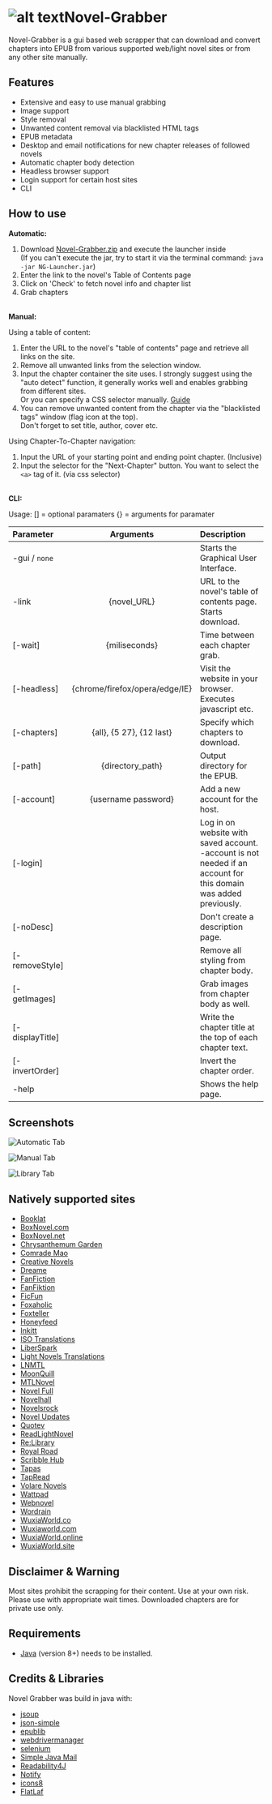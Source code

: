 # ![alt text](https://i.imgur.com/LrV2tLe.png)Novel-Grabber
Novel-Grabber is a gui based web scrapper that can download and convert chapters into EPUB from various supported web/light novel sites or from any other site manually.

## Features
- Extensive and easy to use manual grabbing
- Image support
- Style removal
- Unwanted content removal via blacklisted HTML tags
- EPUB metadata
- Desktop and email notifications for new chapter releases of followed novels
- Automatic chapter body detection 
- Headless browser support
- Login support for certain host sites
- CLI 

## How to use
<strong>Automatic:</strong>

1. Download [Novel-Grabber.zip](https://github.com/Flameish/Novel-Grabber/releases/latest/download/Novel-Grabber.zip) and execute the launcher inside
<br>(If you can't execute the jar, try to start it via the terminal command: `java -jar NG-Launcher.jar`)
2. Enter the link to the novel's Table of Contents page
3. Click on 'Check' to fetch novel info and chapter list
4. Grab chapters

<br>
<strong>Manual:</strong>

Using a table of content:
1. Enter the URL to the novel's "table of contents" page and retrieve all links on the site.
2. Remove all unwanted links from the selection window.
3. Input the chapter container the site uses. 
I strongly suggest using the "auto detect" function, it generally works well and enables grabbing from different sites.
<br>Or you can specify a CSS selector manually. [Guide](https://github.com/Flameish/Novel-Grabber/issues/62#issuecomment-730305855)
4. You can remove unwanted content from the chapter via the "blacklisted tags" window (flag icon at the top).
 <br>Don't forget to set title, author, cover etc.
 
Using Chapter-To-Chapter navigation:
1. Input the URL of your starting point and ending point chapter. (Inclusive)
2. Input the selector for the "Next-Chapter" button. You want to select the `<a>` tag of it. (via css selector)

<br>
<strong>CLI:</strong>

Usage:
[] = optional paramaters 
{} = arguments for paramater

| Parameter | Arguments | Description |
| :--- | :---: | :---|
-gui / `none` | | Starts the Graphical User Interface.
-link | {novel_URL} | URL to the novel's table of contents page. Starts download.
[-wait] | {miliseconds} | Time between each chapter grab.
[-headless] | {chrome/firefox/opera/edge/IE} | Visit the website in your browser. Executes javascript etc.
[-chapters] | {all}, {5 27}, {12 last}	| Specify which chapters to download.
[-path] | {directory_path} | Output directory for the EPUB.
[-account] | {username password} | Add a new account for the host.
[-login] | | Log in on website with saved account. -account is not needed if an account for this domain was added previously.
[-noDesc] | | Don't create a description page.
[-removeStyle] | | Remove all styling from chapter body.
[-getImages] | | Grab images from chapter body as well.
[-displayTitle]| | Write the chapter title at the top of each chapter text.
[-invertOrder] | | Invert the chapter order.
-help | | Shows the help page.

## Screenshots

![Automatic Tab](https://i.imgur.com/xBUdkmL.png)

![Manual Tab](https://i.imgur.com/jDm2ABW.png)

![Library Tab](https://i.imgur.com/ef5P4mf.png)

## Natively supported sites
* [Booklat](https://booklat.com.ph)
* [BoxNovel.com](https://boxnovel.com)
* [BoxNovel.net](https://boxnovel.net)
* [Chrysanthemum Garden](https://chrysanthemumgarden.com)
* [Comrade Mao](https://comrademao.com)
* [Creative Novels](https://creativenovels.com)
* [Dreame](https://dreame.com)
* [FanFiction](https://fanfiction.net)
* [FanFiktion](https://fanfiktion.de)
* [FicFun](https://ficfun.com)
* [Foxaholic](https://foxaholic.com)
* [Foxteller](https://foxteller.com)
* [Honeyfeed](https://honeyfeed.fm)
* [Inkitt](https://inkitt.com)
* [ISO Translations](https://isotls.com)
* [LiberSpark](https://liberspark.com)
* [Light Novels Translations](https://lightnovelstranslations.com)
* [LNMTL](https://lnmtl.com/)
* [MoonQuill](https://moonquill.com)
* [MTLNovel](https://mtlnovel.com)
* [Novel Full](https://novelfull.com)
* [Novelhall](https://novelhall.com)
* [Novelsrock](https://novelsrock.com/)
* [Novel Updates](https://novelupdates.com)
* [Quotev](https://quotev.com)
* [ReadLightNovel](https://www.readlightnovel.org/)
* [Re:Library](https://re-library.com)
* [Royal Road](https://royalroad.com)
* [Scribble Hub](https://scribblehub.com)
* [Tapas](https://tapas.io)
* [TapRead](https://tapread.com)
* [Volare Novels](https://volarenovels.com)
* [Wattpad](https://wattpad.com)
* [Webnovel](https://webnovel.com)
* [Wordrain](https://wordrain69.com)
* [WuxiaWorld.co](https://wuxiaworld.co)
* [Wuxiaworld.com](https://wuxiaworld.com)
* [WuxiaWorld.online](https://wuxiaworld.online)
* [WuxiaWorld.site](https://wuxiaworld.site)

## Disclaimer & Warning
Most sites prohibit the scrapping for their content. Use at your own risk. 
Please use with appropriate wait times. Downloaded chapters are for private use only.

## Requirements
* [Java](https://www.java.com/en/) (version 8+) needs to be installed.

## Credits & Libraries 
Novel Grabber was build in java with: <br>
 * [jsoup](https://www.jsoup.org/)
 * [json-simple](https://code.google.com/archive/p/json-simple/)
 * [epublib](https://github.com/psiegman/epublib)
 * [webdrivermanager](https://github.com/bonigarcia/webdrivermanager)
 * [selenium ](https://selenium.dev/)
 * [Simple Java Mail ](https://github.com/bbottema/simple-java-mail/)
 * [Readability4J](https://github.com/dankito/Readability4J)
 * [Notify](https://github.com/dorkbox/Notify)
 * [icons8](https://icons8.com)
 * [FlatLaf](https://www.formdev.com/flatlaf/)
